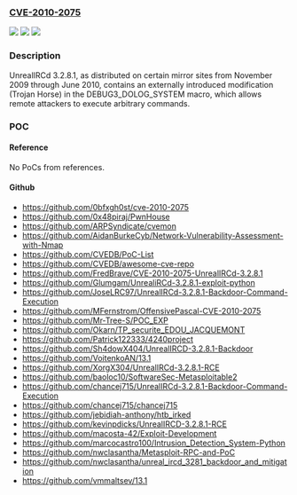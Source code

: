### [CVE-2010-2075](https://cve.mitre.org/cgi-bin/cvename.cgi?name=CVE-2010-2075)
![](https://img.shields.io/static/v1?label=Product&message=n%2Fa&color=blue)
![](https://img.shields.io/static/v1?label=Version&message=n%2Fa&color=blue)
![](https://img.shields.io/static/v1?label=Vulnerability&message=n%2Fa&color=brighgreen)

### Description

UnrealIRCd 3.2.8.1, as distributed on certain mirror sites from November 2009 through June 2010, contains an externally introduced modification (Trojan Horse) in the DEBUG3_DOLOG_SYSTEM macro, which allows remote attackers to execute arbitrary commands.

### POC

#### Reference
No PoCs from references.

#### Github
- https://github.com/0bfxgh0st/cve-2010-2075
- https://github.com/0x48piraj/PwnHouse
- https://github.com/ARPSyndicate/cvemon
- https://github.com/AidanBurkeCyb/Network-Vulnerability-Assessment-with-Nmap
- https://github.com/CVEDB/PoC-List
- https://github.com/CVEDB/awesome-cve-repo
- https://github.com/FredBrave/CVE-2010-2075-UnrealIRCd-3.2.8.1
- https://github.com/Glumgam/UnrealiRCd-3.2.8.1-exploit-python
- https://github.com/JoseLRC97/UnrealIRCd-3.2.8.1-Backdoor-Command-Execution
- https://github.com/MFernstrom/OffensivePascal-CVE-2010-2075
- https://github.com/Mr-Tree-S/POC_EXP
- https://github.com/Okarn/TP_securite_EDOU_JACQUEMONT
- https://github.com/Patrick122333/4240project
- https://github.com/Sh4dowX404/UnrealIRCD-3.2.8.1-Backdoor
- https://github.com/VoitenkoAN/13.1
- https://github.com/XorgX304/UnrealIRCd-3.2.8.1-RCE
- https://github.com/baoloc10/SoftwareSec-Metasploitable2
- https://github.com/chancej715/UnrealIRCd-3.2.8.1-Backdoor-Command-Execution
- https://github.com/chancej715/chancej715
- https://github.com/jebidiah-anthony/htb_irked
- https://github.com/kevinpdicks/UnrealIRCD-3.2.8.1-RCE
- https://github.com/macosta-42/Exploit-Development
- https://github.com/marcocastro100/Intrusion_Detection_System-Python
- https://github.com/nwclasantha/Metasploit-RPC-and-PoC
- https://github.com/nwclasantha/unreal_ircd_3281_backdoor_and_mitigation
- https://github.com/vmmaltsev/13.1

